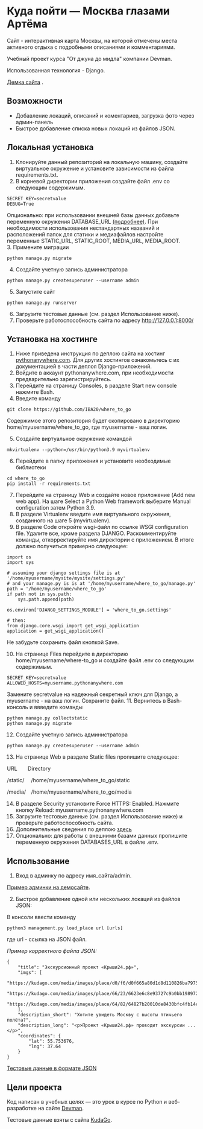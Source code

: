# Куда пойти — Москва глазами Артёма

Сайт - интерактивная карта Москвы, на которой отмечены места активного отдыха с подробными описаниями и комментариями.

Учебный проект курса "От джуна до мидла" компании Devman. 

Использованная технология - Django.

[Демка сайта](https://iba.pythonanywhere.com/) .

## Возможности

* Добавление локаций, описаний и коментариев, загрузка фото через админ-панель
* Быстрое добавление списка новых локаций из файлов JSON. 

## Локальная установка

1. Клонируйте данный репозиторий на локальную машину, создайте виртуальное окружение и установите зависимости из файла requirements.txt.  
2. В корневой директории приложения создайте файл .env со следующим содержимым.  
```
SECRET_KEY=secretvalue
DEBUG=True
```
Опционально: при использовании внешней базы данных добавьте переменную окружения DATABASE_URL [(подробнее)](https://pypi.org/project/dj-database-url/#url-schema). При необходимости использования нестандартных названий и расположений папок для статики и медиафайлов настройте переменные STATIC_URL, STATIC_ROOT, MEDIA_URL, MEDIA_ROOT.  
3. Примените миграции
```
python manage.py migrate
```
4. Создайте учетную запись администратора
```
python manage.py createsuperuser --username admin
```
5. Запустите сайт
```
python manage.py runserver
```
6. Загрузите тестовые данные (см. раздел Использование ниже).  
7. Проверьте работоспособность сайта по адресу http://127.0.0.1:8000/  


## Установка на хостинге

1. Ниже приведена инструкция по деплою сайта на хостинг [pythonanywhere.com](https://pythonanywhere.com). Для других хостингов ознакомьтесь с их документацией в части деплоя Django-приложений.
2. Войдите в аккаунт pythonanywhere.com, при необходимости предварительно зарегистрируйтесь.
3. Перейдите на страницу Consoles, в разделе Start new console нажмите Bash.
4. Введите команду 
```
git clone https://github.com/IBA20/where_to_go
```
Содержимое этого репозитория будет скопировано в директорию home/myusername/where_to_go, где myusername - ваш логин.

5. Создайте виртуальное окружение командой
```
mkvirtualenv --python=/usr/bin/python3.9 myvirtualenv
```
6. Перейдите в папку приложения и установите необходимые библиотеки 
```
cd where_to_go
pip install -r requirements.txt
```
7. Перейдите на страницу Web и создайте новое приложение (Add new web app). На шаге Select a Python Web framework выберите Manual configuration затем Python 3.9.
8. В разделе Virtualenv введите имя виртуального окружения, созданного на шаге 5 (myvirtualenv).
9. В разделе Code откройте wsgi-файл по ссылке WSGI configuration file. Удалите все, кроме раздела DJANGO. Раскомментируйте команды, откорректируйте имя директории с приложением. В итоге должно получиться примерно следующее:
```
import os
import sys

# assuming your django settings file is at '/home/myusername/mysite/mysite/settings.py'
# and your manage.py is is at '/home/myusername/where_to_go/manage.py'
path = '/home/myusername/where_to_go'
if path not in sys.path:
    sys.path.append(path)

os.environ['DJANGO_SETTINGS_MODULE'] = 'where_to_go.settings'

# then:
from django.core.wsgi import get_wsgi_application
application = get_wsgi_application()
```
Не забудьте сохранить файл кнопкой Save.

10. На странице Files перейдите в директорию home/myusername/where-to_go и создайте файл .env со следующим содержимым. 
```
SECRET_KEY=secretvalue
ALLOWED_HOSTS=myusername.pythonanywhere.com
```
Замените secretvalue на надежный секретный ключ для Django, a myusername - на ваш логин. Сохраните файл.
11. Вернитесь в Bash-консоль и ввведите команды
```
python manage.py collectstatic
python manage.py migrate
```
12. Создайте учетную запись администратора
```
python manage.py createsuperuser --username admin
```
13. На странице Web в разделе Static files пропишите следующее:

URL&emsp;&emsp;Directory

/static/ &emsp;/home/myusername/where_to_go/static	 

/media/&emsp;/home/myusername/where_to_go/media

14. В разделе Security установите Force HTTPS: Enabled. Нажмите кнопку Reload: myusername.pythonanywhere.com
15. Загрузите тестовые данные (см. раздел Использование ниже) и проверьте работоспособность сайта.  
16. Дополнительные сведения по деплою [здесь](https://help.pythonanywhere.com/pages/DeployExistingDjangoProject)
17. Опционально: для работы с внешними базами данных пропишите переменную окружения DATABASES_URL в файле .env.

## Использование

1. Вход в админку по адресу имя_сайта/admin. 

[Пример админки на демосайте](https://iba.pythonanywhere.com/admin).

2. Быстрое добавление одной или нескольких локаций из файлов JSON:

В консоли ввести команду
```
python3 management.py load_place url [urls]
```
где url - ссылка на JSON файл.

*Пример корректного файла JSON:*
```
{
    "title": "Экскурсионный проект «Крыши24.рф»",
    "imgs": [
        "https://kudago.com/media/images/place/d0/f6/d0f665a80d1d8d110826ba797569df02.jpg",
        "https://kudago.com/media/images/place/66/23/6623e6c8e93727c9b0bb198972d9e9fa.jpg",
        "https://kudago.com/media/images/place/64/82/64827b20010de8430bfc4fb14e786c19.jpg",
    ],
    "description_short": "Хотите увидеть Москву с высоты птичьего полёта?",
    "description_long": "<p>Проект «Крыши24.рф» проводит экскурсии ...</p>",
    "coordinates": {
        "lat": 55.753676,
        "lng": 37.64
    }
}
```

[Тестовые данные в формате JSON](https://github.com/devmanorg/where-to-go-places)

## Цели проекта

Код написан в учебных целях — это урок в курсе по Python и веб-разработке на сайте [Devman](https://dvmn.org).

Тестовые данные взяты с сайта [KudaGo](https://kudago.com).

